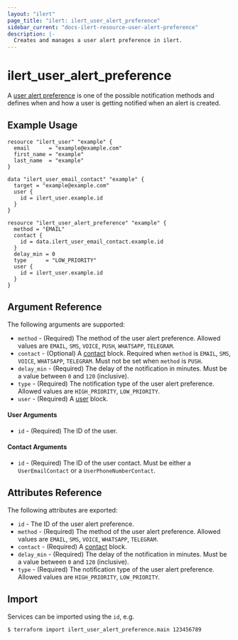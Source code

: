 ```yaml
---
layout: "ilert"
page_title: "ilert: ilert_user_alert_preference"
sidebar_current: "docs-ilert-resource-user-alert-preference"
description: |-
  Creates and manages a user alert preference in ilert.
---
```


# ilert_user_alert_preference

A [user alert preference](https://api.ilert.com/api-docs/#tag/Notification-Preferences) is one of the possible notification methods and defines when and how a user is getting notified when an alert is created.

## Example Usage

```hcl
resource "ilert_user" "example" {
  email      = "example@example.com"
  first_name = "example"
  last_name  = "example"
}

data "ilert_user_email_contact" "example" {
  target = "example@example.com"
  user {
    id = ilert_user.example.id
  }
}

resource "ilert_user_alert_preference" "example" {
  method = "EMAIL"
  contact {
    id = data.ilert_user_email_contact.example.id
  }
  delay_min = 0
  type      = "LOW_PRIORITY"
  user {
    id = ilert_user.example.id
  }
}
```

## Argument Reference

The following arguments are supported:

- `method` - (Required) The method of the user alert preference. Allowed values are `EMAIL`, `SMS`, `VOICE`, `PUSH`, `WHATSAPP`, `TELEGRAM`.
- `contact` - (Optional) A [contact](#contact-arguments) block. Required when `method` is `EMAIL`, `SMS`, `VOICE`, `WHATSAPP`, `TELEGRAM`. Must not be set when `method` is `PUSH`.
- `delay_min` - (Required) The delay of the notification in minutes. Must be a value between `0` and `120` (inclusive).
- `type` - (Required) The notification type of the user alert preference. Allowed values are `HIGH_PRIORITY`, `LOW_PRIORITY`.
- `user` - (Required) A [user](#user-arguments) block.

#### User Arguments

- `id` - (Required) The ID of the user.

#### Contact Arguments

- `id` - (Required) The ID of the user contact. Must be either a `UserEmailContact` or a `UserPhoneNumberContact`.

## Attributes Reference

The following attributes are exported:

- `id` - The ID of the user alert preference.
- `method` - (Required) The method of the user alert preference. Allowed values are `EMAIL`, `SMS`, `VOICE`, `WHATSAPP`, `TELEGRAM`.
- `contact` - (Required) A [contact](#contact-arguments) block.
- `delay_min` - (Required) The delay of the notification in minutes. Must be a value between `0` and `120` (inclusive).
- `type` - (Required) The notification type of the user alert preference. Allowed values are `HIGH_PRIORITY`, `LOW_PRIORITY`.

## Import

Services can be imported using the `id`, e.g.

```sh
$ terraform import ilert_user_alert_preference.main 123456789
```
